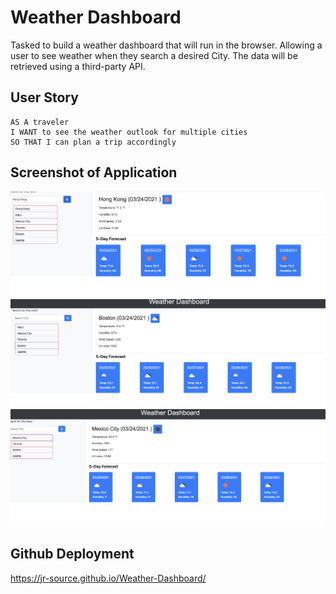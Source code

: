 # Weather Dashboard

Tasked to build a weather dashboard that will run in the browser. Allowing a user to see weather when they search a desired City. The data will be retrieved using a third-party API. 

## User Story

```
AS A traveler
I WANT to see the weather outlook for multiple cities
SO THAT I can plan a trip accordingly
```

## Screenshot of Application
![SCREENSHOT](assets/images/screenshotWeatherDashboard1.png)
![SCREENSHOT](assets/images/screenshotWeatherDashboard2.png)
![SCREENSHOT](assets/images/screenshotWeatherDashboard3.png)

## Github Deployment

https://jr-source.github.io/Weather-Dashboard/


